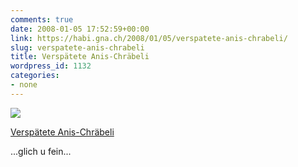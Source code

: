 ```yaml
---
comments: true
date: 2008-01-05 17:52:59+00:00
link: https://habi.gna.ch/2008/01/05/verspatete-anis-chrabeli/
slug: verspatete-anis-chrabeli
title: Verspätete Anis-Chräbeli
wordpress_id: 1132
categories:
- none
---
```



 [![](https://static.flickr.com/2220/2168640881_88f60c3636_m.jpg)](https://www.flickr.com/photos/habi/2168640881/)
   

 
  [Verspätete Anis-Chräbeli](https://www.flickr.com/photos/habi/2168640881/)
    

 



...glich u fein...
  

